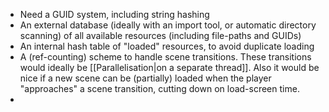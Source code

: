  - Need a GUID system, including string hashing
 - An external database (ideally with an import tool, or automatic directory scanning) of all available resources (including file-paths and GUIDs)
 - An internal hash table of "loaded" resources, to avoid duplicate loading
 - A (ref-counting) scheme to handle scene transitions. These transitions would ideally be [[Parallelisation|on a separate thread]]. Also it would be nice if a new scene can be (partially) loaded when the player "approaches" a scene transition, cutting down on load-screen time.
 - 